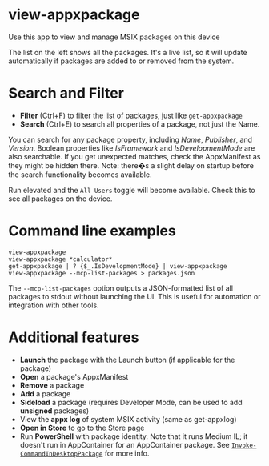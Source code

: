 view-appxpackage
===

Use this app to view and manage MSIX packages on this device

The list on the left shows all the packages.
It's a live list, so it will update automatically if packages are added to or removed from the system.


# Search and Filter

* **Filter** (Ctrl+F) to filter the list of packages, just like `get-appxpackage`
* **Search** (Ctrl+E) to search all properties of a package, not just the Name.

You can search for any package property, including _Name_, _Publisher_, and _Version_. 
Boolean properties like _IsFramework_ and _IsDevelopmentMode_ are also searchable. 
If you get unexpected matches, check the AppxManifest as they might be hidden there. 
Note: there�s a slight delay on startup before the search functionality becomes available.

Run elevated and the `All Users` toggle will become available.
Check this to see all packages on the device.


# Command line examples

```
view-appxpackage
view-appxpackage *calculator*
get-appxpackage | ? {$_.IsDevelopmentMode} | view-appxpackage
view-appxpackage --mcp-list-packages > packages.json
```

The `--mcp-list-packages` option outputs a JSON-formatted list of all packages to stdout without launching the UI. This is useful for automation or integration with other tools.


# Additional features

* **Launch** the package with the Launch button (if applicable for the package)
* **Open** a package's AppxManifest
* **Remove** a package
* **Add** a package
* **Sideload** a package (requires Developer Mode, can be used to add **unsigned** packages)
* View the **appx log** of system MSIX activity (same as get-appxlog)
* **Open in Store** to go to the Store page
* Run **PowerShell** with package identity. Note that it runs Medium IL; it doesn't run in AppContainer for an AppContainer package. See [`Invoke-CommandInDesktopPackage`](https://learn.microsoft.com/powershell/module/appx/invoke-commandindesktoppackage) for more info.
